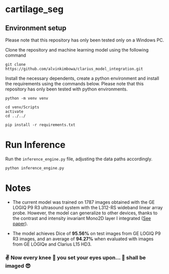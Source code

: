 # cartilage_seg

## Environment setup
Please note that this repository has only been tested only on a Windows PC.

Clone the repository and machine learning model using the following command
```
git clone https://github.com/alvinkimbowa/clarius_model_integration.git
```

Install the necessary dependents, create a python environment and install the requirements using the commands below. Please note that this repository has only been tested with python environments.

```
python -m venv venv

cd venv/Scripts
activate
cd ../../

pip install -r requirements.txt
```

# Run Inference
Run the `inference_engine.py` file, adjusting the data paths accordingly.
```
python inference_engine.py
```

# Notes
- The current model was trained on 1787 images obtained with the GE LOGIQ P9 R3 ultrasound system with the L312-RS wideband linear array probe.
However, the model can generalize to other devices, thanks to the contrast and intensity invariant Mono2D layer I integrated ([See paper](https://arxiv.org/abs/2503.09050)).

- The model achieves Dice of **95.56%** on test images from GE LOGIQ P9 R3 images, and an average of **94.27%** when evaluated with images from GE LOGIQe and Clarius L15 HD3.


### ✌ Now every knee 🦿 you set your eyes upon... 👀 shall be imaged 😎
